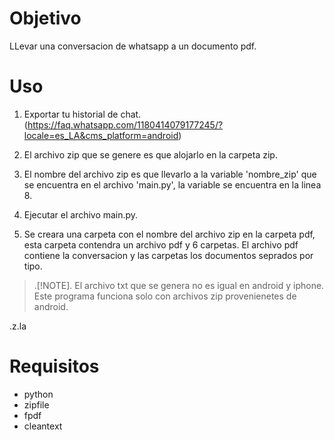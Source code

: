 # Objetivo

LLevar una conversacion de whatsapp a un documento pdf.

# Uso

1. Exportar tu historial de chat. (https://faq.whatsapp.com/1180414079177245/?locale=es_LA&cms_platform=android)

2. El archivo zip que se genere es que alojarlo en la carpeta zip.

3. El nombre del archivo zip es que llevarlo a la variable 'nombre_zip' que se encuentra en el archivo 'main.py', la variable se encuentra en la linea 8.

4. Ejecutar el archivo main.py.

5. Se creara una carpeta con el nombre del archivo zip en la carpeta pdf, esta carpeta contendra un archivo pdf y 6 carpetas. El archivo pdf contiene la conversacion y las carpetas los documentos seprados por tipo.

>.[!NOTE].
>El archivo txt que se genera no es igual en android y iphone. Este programa funciona solo con archivos zip provenienetes de android.


.z.la
# Requisitos

- python
- zipfile
- fpdf
- cleantext
